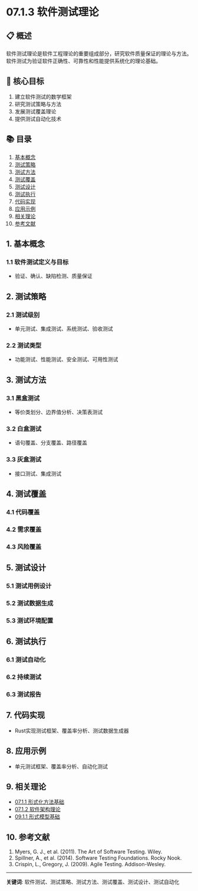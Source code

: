 # 07.1.3 软件测试理论

## 📋 概述

软件测试理论是软件工程理论的重要组成部分，研究软件质量保证的理论与方法。软件测试为验证软件正确性、可靠性和性能提供系统化的理论基础。

## 🎯 核心目标

1. 建立软件测试的数学框架
2. 研究测试策略与方法
3. 发展测试覆盖理论
4. 提供测试自动化技术

## 📚 目录

1. [基本概念](#1-基本概念)
2. [测试策略](#2-测试策略)
3. [测试方法](#3-测试方法)
4. [测试覆盖](#4-测试覆盖)
5. [测试设计](#5-测试设计)
6. [测试执行](#6-测试执行)
7. [代码实现](#7-代码实现)
8. [应用示例](#8-应用示例)
9. [相关理论](#9-相关理论)
10. [参考文献](#10-参考文献)

## 1. 基本概念

### 1.1 软件测试定义与目标

- 验证、确认、缺陷检测、质量保证

## 2. 测试策略

### 2.1 测试级别

- 单元测试、集成测试、系统测试、验收测试

### 2.2 测试类型

- 功能测试、性能测试、安全测试、可用性测试

## 3. 测试方法

### 3.1 黑盒测试

- 等价类划分、边界值分析、决策表测试

### 3.2 白盒测试

- 语句覆盖、分支覆盖、路径覆盖

### 3.3 灰盒测试

- 接口测试、集成测试

## 4. 测试覆盖

### 4.1 代码覆盖

### 4.2 需求覆盖

### 4.3 风险覆盖

## 5. 测试设计

### 5.1 测试用例设计

### 5.2 测试数据生成

### 5.3 测试环境配置

## 6. 测试执行

### 6.1 测试自动化

### 6.2 持续测试

### 6.3 测试报告

## 7. 代码实现

- Rust实现测试框架、覆盖率分析、测试数据生成器

## 8. 应用示例

- 单元测试框架、覆盖率分析、自动化测试

## 9. 相关理论

- [07.1.1 形式化方法基础](07.1.1_形式化方法基础.md)
- [07.1.2 软件架构理论](07.1.2_软件架构理论.md)
- [09.1.1 形式模型基础](../09_Formal_Model_Theory/09.1.1_形式模型基础.md)

## 10. 参考文献

1. Myers, G. J., et al. (2011). The Art of Software Testing. Wiley.
2. Spillner, A., et al. (2014). Software Testing Foundations. Rocky Nook.
3. Crispin, L., Gregory, J. (2009). Agile Testing. Addison-Wesley.

---
**关键词**: 软件测试、测试策略、测试方法、测试覆盖、测试设计、测试自动化
